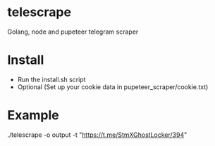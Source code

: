 # telescrape
Golang, node and pupeteer telegram scraper

# Install
* Run the install.sh script
* Optional (Set up your cookie data in pupeteer_scraper/cookie.txt)

# Example
./telescrape -o output -t "https://t.me/StmXGhostLocker/394"
